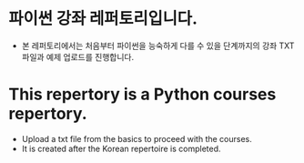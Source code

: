 # 파이썬 강좌 레퍼토리입니다.
- 본 레퍼토리에서는 처음부터 파이썬을 능숙하게 다를 수 있을 단계까지의 강좌 TXT 파일과 예제 업로드를 진행합니다.


# This repertory is a Python courses repertory.

- Upload a txt file from the basics to proceed with the courses.
- It is created after the Korean repertoire is completed.
